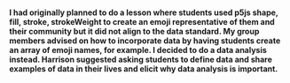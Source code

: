 #### I had originally planned to do a lesson where students used p5js shape, fill, stroke, strokeWeight to create an emoji representative of them and their community but it did not align to the data standard.  My group members advised on how to incorporate data by having students create an array of emoji names, for example.  I decided to do a data analysis instead.  Harrison suggested asking students to define data and share examples of data in their lives and elicit why data analysis is important.
